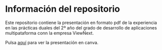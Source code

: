 # Información del repositorio

Este repositorio contiene la presentación en formato pdf de la experiencia en las prácticas duales del 2º año del grado de desarrollo de aplicaciones multipataforma conn la empresa ViewNext.

Pulsa <a href="https://www.canva.com/design/DAGhUoJ2rJU/99-4D91gKXFEtqYZJUQ2JQ/edit?utm_content=DAGhUoJ2rJU&utm_campaign=designshare&utm_medium=link2&utm_source=sharebutton">aquí</a> para ver la presentación en canva.
